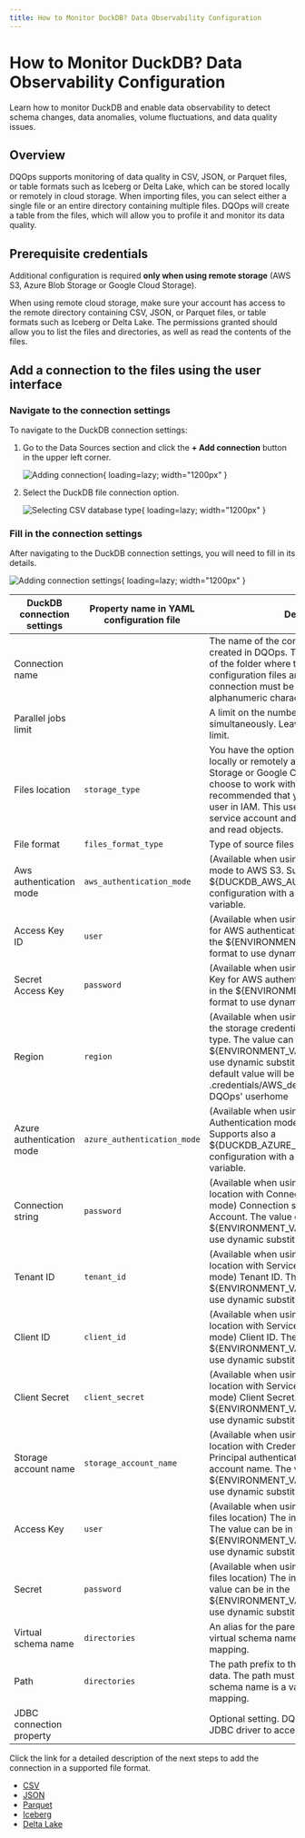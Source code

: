 ```yaml
---
title: How to Monitor DuckDB? Data Observability Configuration
---
```

# How to Monitor DuckDB? Data Observability Configuration
Learn how to monitor DuckDB and enable data observability to detect schema changes, data anomalies, volume fluctuations, and data quality issues.

## Overview

DQOps supports monitoring of data quality in CSV, JSON, or Parquet files, or table formats such as Iceberg or Delta Lake, which can be stored locally or remotely in cloud storage. 
When importing files, you can select either a single file or an entire directory containing multiple files. 
DQOps will create a table from the files, which will allow you to profile it and monitor its data quality.

## Prerequisite credentials

Additional configuration is required **only when using remote storage** (AWS S3, Azure Blob Storage or Google Cloud Storage).

When using remote cloud storage, make sure your account has access to the remote directory containing CSV, JSON, or Parquet files, or table formats such as Iceberg or Delta Lake.
The permissions granted should allow you to list the files and directories, as well as read the contents of the files.

## Add a connection to the files using the user interface

### **Navigate to the connection settings**

To navigate to the DuckDB connection settings:

1. Go to the Data Sources section and click the **+ Add connection** button in the upper left corner.

    ![Adding connection](https://dqops.com/docs/images/working-with-dqo/adding-connections/adding-connection2.png){ loading=lazy; width="1200px" }

2. Select the DuckDB file connection option.

    ![Selecting CSV database type](https://dqops.com/docs/images/working-with-dqo/adding-connections/adding-connection-duckdb.png){ loading=lazy; width="1200px" }


### **Fill in the connection settings**

After navigating to the DuckDB connection settings, you will need to fill in its details.

![Adding connection settings](https://dqops.com/docs/images/working-with-dqo/adding-connections/connection-settings-duckdb.png){ loading=lazy; width="1200px" }

| DuckDB connection settings | Property name in YAML configuration file | Description                                                                                                                                                                                                                                                                                                                | 
|----------------------------|------------------------------------------|----------------------------------------------------------------------------------------------------------------------------------------------------------------------------------------------------------------------------------------------------------------------------------------------------------------------------|
| Connection name            |                                          | The name of the connection that will be created in DQOps. This will also be the name of the folder where the connection configuration files are stored. The name of the connection must be unique and consist of alphanumeric characters.                                                                                  |
| Parallel jobs limit        |                                          | A limit on the number of jobs that can run simultaneously. Leave empty to disable the limit.                                                                                                                                                                                                                               |
| Files location             | `storage_type`                           | You have the option to import files stored locally or remotely at AWS S3, Azure Blob Storage or Google Cloud Storage. If you choose to work with files remotely, it is recommended that you create a specialized user in IAM. This user should be used as a service account and given permission to list and read objects. |
| File format                | `files_format_type`                      | Type of source files for DuckDB.                                                                                                                                                                                                                                                                                           |
| Aws authentication mode    | `aws_authentication_mode`                | (Available when using AWS S3) Authentication mode to AWS S3. Supports also a ${DUCKDB_AWS_AUTHENTICATION_MODE} configuration with a custom environment variable.                                                                                                                                                           |
| Access Key ID              | `user`                                   | (Available when using AWS S3) Access Key ID for AWS authentication. The value can be in the ${ENVIRONMENT_VARIABLE_NAME} format to use dynamic substitution.                                                                                                                                                               |
| Secret Access Key          | `password`                               | (Available when using AWS S3) Secret Access Key for AWS authentication. The value can be in the ${ENVIRONMENT_VARIABLE_NAME} format to use dynamic substitution.                                                                                                                                                           |
| Region                     | `region`                                 | (Available when using AWS S3) The region for the storage credentials for a remote storage type. The value can be in the ${ENVIRONMENT_VARIABLE_NAME} format to use dynamic substitution. When not set the default value will be loaded from .credentials/AWS_default_config file in your DQOps' userhome                   |
| Azure authentication mode  | `azure_authentication_mode`              | (Available when using Azure Blob Storage) Authentication mode to Azure Blob Storage. Supports also a ${DUCKDB_AZURE_AUTHENTICATION_MODE} configuration with a custom environment variable.                                                                                                                                 |
| Connection string          | `password`                               | (Available when using Azure Blob Storage files location with Connection String authentication mode) Connection string to the Azure Storage Account. The value can be in the ${ENVIRONMENT_VARIABLE_NAME} format to use dynamic substitution.                                                                               |
| Tenant ID                  | `tenant_id`                              | (Available when using Azure Blob Storage files location with Service Principal authentication mode) Tenant ID. The value can be in the ${ENVIRONMENT_VARIABLE_NAME} format to use dynamic substitution.                                                                                                                    |
| Client ID                  | `client_id`                              | (Available when using Azure Blob Storage files location with Service Principal authentication mode) Client ID. The value can be in the ${ENVIRONMENT_VARIABLE_NAME} format to use dynamic substitution.                                                                                                                    |
| Client Secret              | `client_secret`                          | (Available when using Azure Blob Storage files location with Service Principal authentication mode) Client Secret. The value can be in the ${ENVIRONMENT_VARIABLE_NAME} format to use dynamic substitution.                                                                                                                |
| Storage account name       | `storage_account_name`                   | (Available when using Azure Blob Storage files location with Credential Chain or Service Principal authentication mode) Storage account name. The value can be in the ${ENVIRONMENT_VARIABLE_NAME} format to use dynamic substitution.                                                                                     |
| Access Key                 | `user`                                   | (Available when using Google Cloud Storage files location) The interoperability access key. The value can be in the ${ENVIRONMENT_VARIABLE_NAME} format to use dynamic substitution.                                                                                                                                                                                                                                               |
| Secret                     | `password`                               | (Available when using Google Cloud Storage files location) The interoperability secret. The value can be in the ${ENVIRONMENT_VARIABLE_NAME} format to use dynamic substitution.                                                                                                                                                                                                                                                   |
| Virtual schema name        | `directories`                            | An alias for the parent directory with data. The virtual schema name is a key of the directories mapping.                                                                                                                                                                                                                  |
| Path                       | `directories`                            | The path prefix to the parent directory with data. The path must be absolute. The virtual schema name is a value of the directories mapping.                                                                                                                                                                               |
| JDBC connection property   |                                          | Optional setting. DQOps supports using the JDBC driver to access DuckDB.                                                                                                                                                                                                                                                   |

Click the link for a detailed description of the next steps to add the connection in a supported file format.

- [CSV](./csv.md#setting-the-path-to-data-import)
- [JSON](./json.md#setting-the-path-to-data-import)
- [Parquet](./parquet.md#setting-the-path-to-data-import)
- [Iceberg](./iceberg.md#setting-the-path-to-data-import)
- [Delta Lake](./deltalake.md#setting-the-path-to-data-import)